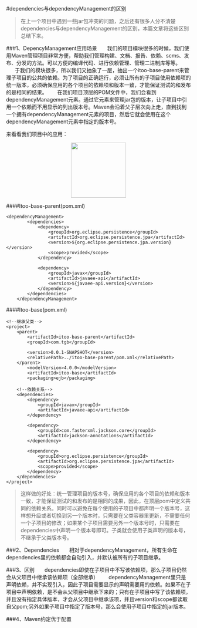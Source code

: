 #dependencies与dependencyManagement的区别

>在上一个项目中遇到一些jar包冲突的问题，之后还有很多人分不清楚dependencies与dependencyManagement的区别，本篇文章将这些区别总结下来。

###1、DepencyManagement应用场景
&nbsp;&nbsp;&nbsp;&nbsp;&nbsp;&nbsp;我们的项目模块很多的时候，我们使用Maven管理项目非常方便，帮助我们管理构建、文档、报告、依赖、scms、发布、分发的方法。可以方便的编译代码、进行依赖管理、管理二进制库等等。
&nbsp;&nbsp;&nbsp;&nbsp;&nbsp;&nbsp;于我们的模块很多，所以我们又抽象了一层，抽出一个itoo-base-parent来管理子项目的公共的依赖。为了项目的正确运行，必须让所有的子项目使用依赖项的统一版本，必须确保应用的各个项目的依赖项和版本一致，才能保证测试的和发布的是相同的结果。
&nbsp;&nbsp;&nbsp;&nbsp;&nbsp;&nbsp;在我们项目顶层的POM文件中，我们会看到dependencyManagement元素。通过它元素来管理jar包的版本，让子项目中引用一个依赖而不用显示的列出版本号。Maven会沿着父子层次向上走，直到找到一个拥有dependencyManagement元素的项目，然后它就会使用在这个dependencyManagement元素中指定的版本号。

来看看我们项目中的应用：
<div align=center><img width="150" height="150" src="http://img.blog.csdn.net/20150721204949922?watermark/2/text/aHR0cDovL2Jsb2cuY3Nkbi5uZXQv/font/5a6L5L2T/fontsize/400/fill/I0JBQkFCMA==/dissolve/70/gravity/Center"/></div>

####Itoo-base-parent(pom.xml)
```
<dependencyManagement>  
        <dependencies>  
            <dependency>  
                <groupId>org.eclipse.persistence</groupId>  
                <artifactId>org.eclipse.persistence.jpa</artifactId>  
                <version>${org.eclipse.persistence.jpa.version}</version>  
                <scope>provided</scope>  
            </dependency>  
              
            <dependency>  
                <groupId>javax</groupId>  
                <artifactId>javaee-api</artifactId>  
                <version>${javaee-api.version}</version>  
            </dependency>  
        </dependencies>  
    </dependencyManagement>  
```


####Itoo-base(pom.xml)
```
<!--继承父类-->  
<project>
    <parent>  
        <artifactId>itoo-base-parent</artifactId>  
        <groupId>com.tgb</groupId>  
  
        <version>0.0.1-SNAPSHOT</version>  
        <relativePath>../itoo-base-parent/pom.xml</relativePath>  
    </parent>  
        <modelVersion>4.0.0</modelVersion>  
        <artifactId>itoo-base</artifactId>  
        <packaging>ejb</packaging>  
          
    <!--依赖关系-->  
    <dependencies>  
        <dependency>  
            <groupId>javax</groupId>  
            <artifactId>javaee-api</artifactId>  
        </dependency>  
          
        <dependency>  
            <groupId>com.fasterxml.jackson.core</groupId>  
            <artifactId>jackson-annotations</artifactId>  
        </dependency>  
          
        <dependency>  
            <groupId>org.eclipse.persistence</groupId>  
            <artifactId>org.eclipse.persistence.jpa</artifactId>  
            <scope>provided</scope>  
        </dependency>  
    </dependencies>  
</project>  
```

>这样做的好处：统一管理项目的版本号，确保应用的各个项目的依赖和版本一致，才能保证测试的和发布的是相同的成果，因此，在顶层pom中定义共同的依赖关系。同时可以避免在每个使用的子项目中都声明一个版本号，这样想升级或者切换到另一个版本时，只需要在父类容器里更新，不需要任何一个子项目的修改；如果某个子项目需要另外一个版本号时，只需要在dependencies中声明一个版本号即可。子类就会使用子类声明的版本号，不继承于父类版本号。


###2、Dependencies
&nbsp;&nbsp;&nbsp;&nbsp;&nbsp;&nbsp;相对于dependencyManagement，所有生命在dependencies里的依赖都会自动引入，并默认被所有的子项目继承。

###3、区别
&nbsp;&nbsp;&nbsp;&nbsp;&nbsp;&nbsp;dependencies即使在子项目中不写该依赖项，那么子项目仍然会从父项目中继承该依赖项（全部继承）
&nbsp;&nbsp;&nbsp;&nbsp;&nbsp;&nbsp;dependencyManagement里只是声明依赖，并不实现引入，因此子项目需要显示的声明需要用的依赖。如果不在子项目中声明依赖，是不会从父项目中继承下来的；只有在子项目中写了该依赖项，并且没有指定具体版本，才会从父项目中继承该项，并且version和scope都读取自父pom;另外如果子项目中指定了版本号，那么会使用子项目中指定的jar版本。


###4、Maven约定优于配置



































































